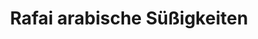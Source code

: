 ---
title: "Rafai arabische Süßigkeiten"
url: /berlin/rafai-arabische-suessigkeiten/
shop: Süßwaren
---